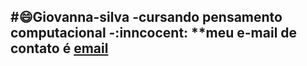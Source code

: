 #:smile:**Giovanna-silva**
-cursando **pensamento computacional**
-:inncocent: **meu e-mail de contato é [email](giovanna.silva.batista@escola.br.gov.pr)
-
